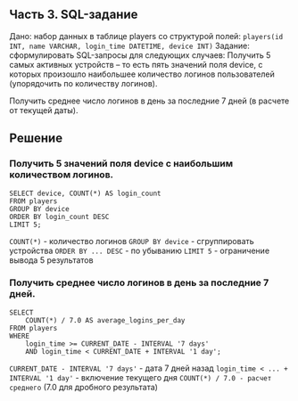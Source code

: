 
## Часть 3. SQL-задание
Дано: набор данных в таблице players со структурой полей:
`players(id INT, name VARCHAR, login_time DATETIME, device INT)`
Задание: сформулировать SQL-запросы для следующих случаев:
Получить 5 самых активных устройств – то есть пять значений поля device, с которых произошло наибольшее количество логинов пользователей (упорядочить по количеству логинов).


Получить среднее число логинов в день за последние 7 дней (в расчете от текущей даты).

## Решение

### Получить 5 значений поля device с наибольшим количеством логинов.

```
SELECT device, COUNT(*) AS login_count
FROM players
GROUP BY device
ORDER BY login_count DESC
LIMIT 5;
```

`COUNT(*)` - количество логинов
`GROUP BY device` - сгруппировать устройства
`ORDER BY ... DESC` - по убыванию
`LIMIT 5` - ограничение вывода 5 результатов

### Получить среднее число логинов в день за последние 7 дней.

```
SELECT 
    COUNT(*) / 7.0 AS average_logins_per_day
FROM players
WHERE 
    login_time >= CURRENT_DATE - INTERVAL '7 days'
    AND login_time < CURRENT_DATE + INTERVAL '1 day';
```

`CURRENT_DATE - INTERVAL '7 days'` - дата 7 дней назад
`login_time < ... + INTERVAL '1 day'` - включение текущего дня
`COUNT(*) / 7.0 - расчет среднего` (7.0 для дробного результата)